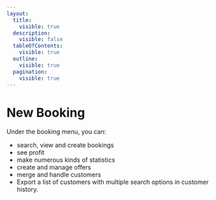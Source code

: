 ```yaml
---
layout:
  title:
    visible: true
  description:
    visible: false
  tableOfContents:
    visible: true
  outline:
    visible: true
  pagination:
    visible: true
---
```


# New Booking

Under the booking menu, you can:

* search, view and create bookings
* see profit &#x20;
* make numerous kinds of statistics
* create and manage offers&#x20;
* merge and handle customers
* Export a list of customers with multiple search options in customer history.
